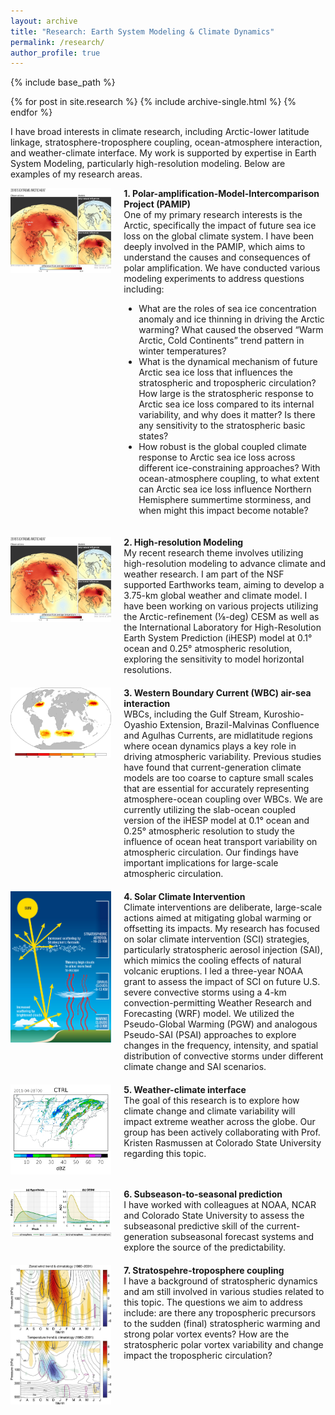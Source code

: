 ```yaml
---
layout: archive
title: "Research: Earth System Modeling & Climate Dynamics"
permalink: /research/
author_profile: true
---
```


{% include base_path %}


{% for post in site.research %}
  {% include archive-single.html %}
{% endfor %}

I have broad interests in climate research, including Arctic-lower latitude linkage, stratosphere-troposphere coupling, ocean-atmosphere interaction, and weather-climate interface. My work is supported by expertise in Earth System Modeling, particularly high-resolution modeling. Below are examples of my research areas.

<div style="display: flex; align-items: flex-start; margin-bottom: 20px;">
  <!-- Left: Figure -->
  <div style="flex: 1; padding-right: 20px;">
      <img src="01_PAMIP.jpg" alt="PAMIP" style="max-width: 100%; height: auto;">
  </div>
  <!-- Right: Text -->
  <div style="flex: 2;">
    <strong>1. Polar-amplification-Model-Intercomparison Project (PAMIP)</strong><br>
    One of my primary research interests is the Arctic, specifically the impact of future sea ice loss on the global climate system. I have been deeply involved in the PAMIP, which aims to understand the causes and consequences of polar amplification. We have conducted various modeling experiments to address questions including:
    <ul>
      <li>What are the roles of sea ice concentration anomaly and ice thinning in driving the Arctic warming? What caused the observed “Warm Arctic, Cold Continents” trend pattern in winter temperatures? </li>
      <li>What is the dynamical mechanism of future Arctic sea ice loss that influences the stratospheric and tropospheric circulation? How large is the stratospheric response to Arctic sea ice loss compared to its internal variability, and why does it matter? Is there any sensitivity to the stratospheric basic states?</li>
      <li>How robust is the global coupled climate response to Arctic sea ice loss across different ice-constraining approaches? With ocean-atmosphere coupling, to what extent can Arctic sea ice loss influence Northern Hemisphere summertime storminess, and when might this impact become notable?</li>
    </ul>
  </div>
</div>

<div style="display: flex; align-items: flex-start; margin-bottom: 20px;">
  <!-- Left: Figure -->
  <div style="flex: 1; padding-right: 20px;">
      <img src="01_PAMIP.jpg" alt="ARCTIC_refinement_CESM" style="max-width: 100%; height: auto;">
  </div>
  <!-- Right: Text -->
  <div style="flex: 2;">
    <strong>2. High-resolution Modeling</strong><br>
    My recent research theme involves utilizing high-resolution modeling to advance climate and weather research. I am part of the NSF supported Earthworks team, aiming to develop a 3.75-km global weather and climate model. I have been working on various projects utilizing the Arctic-refinement (⅛-deg) CESM as well as the International Laboratory for High-Resolution Earth System Prediction (iHESP) model at 0.1° ocean and 0.25° atmospheric resolution, exploring the sensitivity to model horizontal resolutions.
  </div>
</div>

<div style="display: flex; align-items: flex-start; margin-bottom: 20px;">
  <!-- Left: Figure -->
  <div style="flex: 1; padding-right: 20px;">
      <img src="03_WBC.jpg" alt="Western_Boundary_Currents" style="max-width: 100%; height: auto;">
  </div>
  <!-- Right: Text -->
  <div style="flex: 2;">
    <strong>3. Western Boundary Current (WBC) air-sea interaction</strong><br>
    WBCs, including the Gulf Stream, Kuroshio-Oyashio Extension, Brazil-Malvinas Confluence and Agulhas Currents, are midlatitude regions where ocean dynamics plays a key role in driving atmospheric variability. Previous studies have found that current-generation climate models are too coarse to capture small scales that are essential for accurately representing atmosphere-ocean coupling over WBCs. We are currently utilizing the slab-ocean coupled version of the iHESP model at 0.1° ocean and 0.25° atmospheric resolution to study the influence of ocean heat transport variability on atmospheric circulation. Our findings have important implications for large-scale atmospheric circulation. 
  </div>
</div>

<div style="display: flex; align-items: flex-start; margin-bottom: 20px;">
  <!-- Left: Figure -->
  <div style="flex: 1; padding-right: 20px;">
      <img src="04_SAI.jpg" alt="Stratospheric_Aerosol_Injection" style="max-width: 100%; height: auto;">
  </div>
  <!-- Right: Text -->
  <div style="flex: 2;">
    <strong>4. Solar Climate Intervention</strong><br>
    Climate interventions are deliberate, large-scale actions aimed at mitigating global warming or offsetting its impacts. My research has focused on solar climate intervention (SCI) strategies, particularly stratospheric aerosol injection (SAI), which mimics the cooling effects of natural volcanic eruptions. I led a three-year NOAA grant to assess the impact of SCI on future U.S. severe convective storms using a 4-km convection-permitting Weather Research and Forecasting (WRF) model. We utilized the Pseudo-Global Warming (PGW) and analogous Pseudo-SAI (PSAI) approaches to explore changes in the frequency, intensity, and spatial distribution of convective storms under different climate change and SAI scenarios.
  </div>
</div>

<div style="display: flex; align-items: flex-start; margin-bottom: 20px;">
  <!-- Left: Figure -->
  <div style="flex: 1; padding-right: 20px;">
      <img src="05_WRF.jpg" alt="2011_tornado_outbreak" style="max-width: 100%; height: auto;">
  </div>
  <!-- Right: Text -->
  <div style="flex: 2;">
    <strong>5. Weather-climate interface</strong><br>
    The goal of this research is to explore how climate change and climate variability will impact extreme weather across the globe. Our group has been actively collaborating with Prof. Kristen Rasmussen at Colorado State University regarding this topic. 
  </div>
</div>

<div style="display: flex; align-items: flex-start; margin-bottom: 20px;">
  <!-- Left: Figure -->
  <div style="flex: 1; padding-right: 20px;">
      <img src="06_S2S.jpg" alt="Subseasonal_to_seasonal_prediction" style="max-width: 100%; height: auto;">
  </div>
  <!-- Right: Text -->
  <div style="flex: 2;">
    <strong>6. Subseason-to-seasonal prediction</strong><br>
    I have worked with colleagues at NOAA, NCAR and Colorado State University to assess the subseasonal predictive skill of the current-generation subseasonal forecast systems and explore the source of the predictability. 
  </div>
</div>

<div style="display: flex; align-items: flex-start; margin-bottom: 20px;">
  <!-- Left: Figure -->
  <div style="flex: 1; padding-right: 20px;">
      <img src="07_STC.jpg" alt="stratosphere_troposphere_coupling" style="max-width: 100%; height: auto;">
  </div>
  <!-- Right: Text -->
  <div style="flex: 2;">
    <strong>7. Stratospehre-troposphere coupling</strong><br>
    I have a background of stratospheric dynamics and  am still involved in various studies related to this topic. The questions we aim to address include: are there any tropospheric precursors to the sudden (final) stratospheric warming and strong polar vortex events? How are the stratospheric polar vortex variability and change impact the tropospheric circulation? 
  </div>
</div>
